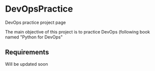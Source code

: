 # DevOpsPractice
DevOps practice project page

The main objective of this project is to practice DevOps (following book named "Python for DevOps"

## Requirements

Will be updated soon

